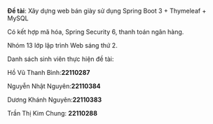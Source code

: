 **Đề tài**: Xây dựng web bán giày sử dụng Spring Boot 3 + Thymeleaf + MySQL

Có kết hợp mă hóa, Spring Security 6, thanh toán ngân hàng.

Nhóm 13 lớp lập trình Web sáng thứ 2.

Danh sách sinh viên thực hiện đề tài:

Hồ Vũ Thanh Bình:**22110287**

Nguyễn Nhật Nguyên:**22110384**

Dương Khánh Nguyên:**22110383**

Trần Thị Kim Chung: **22110288**
